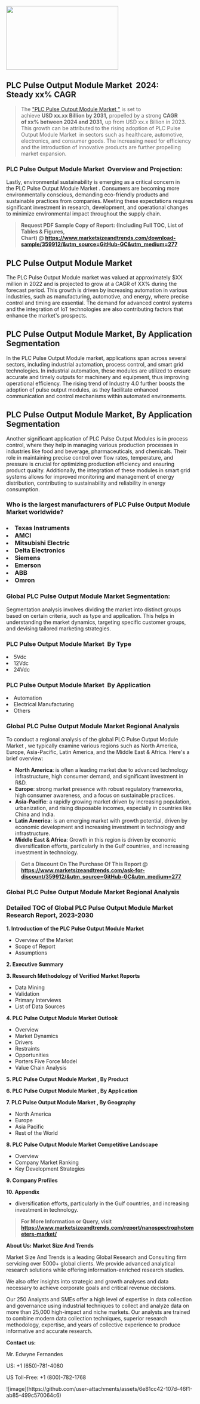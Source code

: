 <p><img class="alignnone size-medium wp-image-20088" src="https://ffe5etoiles.com/wp-content/uploads/2024/12/MST1-300x171.png" alt="" width="300" height="171" /></p><h2 id="ember46" class="ember-view reader-text-block__heading-2">PLC Pulse Output Module Market &nbsp;2024: Steady&nbsp;xx% CAGR</h2><blockquote id="ember47" class="ember-view reader-text-block__blockquote">The&nbsp;<a class="app-aware-link " href="https://www.marketsizeandtrends.com/download-sample/359912/&utm_source=GitHub-GC&utm_medium=277" target="_blank" data-test-app-aware-link="">"PLC Pulse Output Module Market "</a>&nbsp;is set to achieve&nbsp;<strong>USD&nbsp;xx.xx&nbsp;Billion by 2031,</strong>&nbsp;propelled by a strong&nbsp;<strong>CAGR of&nbsp;xx% between 2024 and 2031,</strong>&nbsp;up from USD xx.x Billion in 2023. This growth can be attributed to the rising adoption of&nbsp;PLC Pulse Output Module Market &nbsp;in sectors such as healthcare, automotive, electronics, and consumer goods. The increasing need for efficiency and the introduction of innovative products are further propelling market expansion.</blockquote><h3 id="ember48" class="ember-view reader-text-block__heading-3">PLC Pulse Output Module Market &nbsp;Overview and Projection:</h3><p id="ember49" class="ember-view reader-text-block__paragraph">Lastly, environmental sustainability is emerging as a critical concern in the&nbsp;PLC Pulse Output Module Market . Consumers are becoming more environmentally conscious, demanding eco-friendly products and sustainable practices from companies. Meeting these expectations requires significant investment in research, development, and operational changes to minimize environmental impact throughout the supply chain.</p><blockquote id="ember50" class="ember-view reader-text-block__blockquote"><strong>Request PDF Sample Copy of Report: (Including Full TOC, List of Tables &amp; Figures, Chart)&nbsp;@&nbsp;<strong><a href="https://www.marketsizeandtrends.com/download-sample/359912/&utm_source=GitHub-GC&utm_medium=277" target="_blank">https://www.marketsizeandtrends.com/download-sample/359912/&utm_source=GitHub-GC&utm_medium=277</a></strong></strong></blockquote><h3 class=""> <h2>PLC Pulse Output Module Market</h2><p>The PLC Pulse Output Module market was valued at approximately $XX million in 2022 and is projected to grow at a CAGR of XX% during the forecast period. This growth is driven by increasing automation in various industries, such as manufacturing, automotive, and energy, where precise control and timing are essential. The demand for advanced control systems and the integration of IoT technologies are also contributing factors that enhance the market's prospects.</p><h2>PLC Pulse Output Module Market, By Application Segmentation</h2><p>In the PLC Pulse Output Module market, applications span across several sectors, including industrial automation, process control, and smart grid technologies. In industrial automation, these modules are utilized to ensure accurate and timely outputs for machinery and equipment, thus improving operational efficiency. The rising trend of Industry 4.0 further boosts the adoption of pulse output modules, as they facilitate enhanced communication and control mechanisms within automated environments.</p><h2>PLC Pulse Output Module Market, By Application Segmentation</h2><p>Another significant application of PLC Pulse Output Modules is in process control, where they help in managing various production processes in industries like food and beverage, pharmaceuticals, and chemicals. Their role in maintaining precise control over flow rates, temperature, and pressure is crucial for optimizing production efficiency and ensuring product quality. Additionally, the integration of these modules in smart grid systems allows for improved monitoring and management of energy distribution, contributing to sustainability and reliability in energy consumption.</p></h3><h3 id="" class="">Who is the largest manufacturers of&nbsp;PLC Pulse Output Module Market  worldwide?</h3><h3 class=""></Li><Li>Texas Instruments</Li><Li> AMCI</Li><Li> Mitsubishi Electric</Li><Li> Delta Electronics</Li><Li> Siemens</Li><Li> Emerson</Li><Li> ABB</Li><Li> Omron</h3><h3 id="ember53" class="ember-view reader-text-block__heading-3">Global&nbsp;PLC Pulse Output Module Market  Segmentation:</h3><p id="ember54" class="ember-view reader-text-block__paragraph">Segmentation analysis involves dividing the market into distinct groups based on certain criteria, such as type and application. This helps in understanding the market dynamics, targeting specific customer groups, and devising tailored marketing strategies.</p><h3 id="" class="">PLC Pulse Output Module Market &nbsp;By Type</h3><p></Li><Li>5Vdc</Li><Li> 12Vdc</Li><Li> 24Vdc</p><h3 id="" class="">PLC Pulse Output Module Market &nbsp;By Application</h3><p class=""></Li><Li>Automation</Li><Li> Electrical Manufacturing</Li><Li> Others</p><h3 id="ember62" class="ember-view reader-text-block__heading-3">Global PLC Pulse Output Module Market  Regional Analysis</h3><p id="ember63" class="ember-view reader-text-block__paragraph">To conduct a regional analysis of the global PLC Pulse Output Module Market , we typically examine various regions such as North America, Europe, Asia-Pacific, Latin America, and the Middle East &amp; Africa. Here's a brief overview:</p><ul><li><strong>North America</strong>: is often a leading market due to advanced technology infrastructure, high consumer demand, and significant investment in R&amp;D.</li><li><strong>Europe</strong>: strong market presence with robust regulatory frameworks, high consumer awareness, and a focus on sustainable practices.</li><li><strong>Asia-Pacific</strong>: a rapidly growing market driven by increasing population, urbanization, and rising disposable incomes, especially in countries like China and India.</li><li><strong>Latin America</strong>: is an emerging market with growth potential, driven by economic development and increasing investment in technology and infrastructure.</li><li><strong>Middle East &amp; Africa</strong>: Growth in this region is driven by economic diversification efforts, particularly in the Gulf countries, and increasing investment in technology.</li></ul><blockquote id="ember61" class="ember-view reader-text-block__blockquote"><strong>Get a Discount On The Purchase Of This Report @ <strong><a href="https://html-cleaner.com/" target="">https://www.marketsizeandtrends.com/ask-for-discount/359912/&utm_source=GitHub-GC&utm_medium=277</a></strong></strong></blockquote><h3 id="ember62" class="ember-view reader-text-block__heading-3">Global PLC Pulse Output Module Market  Regional Analysis</h3><h3 id="" class="">Detailed TOC of Global PLC Pulse Output Module Market  Research Report, 2023-2030</h3><p id="" class=""><strong>1. Introduction of the PLC Pulse Output Module Market </strong></p><ul><li>Overview of the Market</li><li>Scope of Report</li><li>Assumptions</li></ul><p id="" class=""><strong>2. Executive Summary</strong></p><p id="" class=""><strong>3. Research Methodology of Verified Market Reports</strong></p><ul><li>Data Mining</li><li>Validation</li><li>Primary Interviews</li><li>List of Data Sources</li></ul><p id="" class=""><strong>4. PLC Pulse Output Module Market  Outlook</strong></p><ul><li>Overview</li><li>Market Dynamics</li><li>Drivers</li><li>Restraints</li><li>Opportunities</li><li>Porters Five Force Model</li><li>Value Chain Analysis</li></ul><p id="" class=""><strong>5. PLC Pulse Output Module Market , By Product</strong></p><p id="" class=""><strong>6. PLC Pulse Output Module Market , By Application</strong></p><p id="" class=""><strong>7. PLC Pulse Output Module Market , By Geography</strong></p><ul><li>North America</li><li>Europe</li><li>Asia Pacific</li><li>Rest of the World</li></ul><p id="" class=""><strong>8. PLC Pulse Output Module Market  Competitive Landscape</strong></p><ul><li>Overview</li><li>Company Market Ranking</li><li>Key Development Strategies</li></ul><p id="" class=""><strong>9. Company Profiles</strong></p><p id="" class=""><strong>10. Appendix</strong></p><ul><li>diversification efforts, particularly in the Gulf countries, and increasing investment in technology.</li></ul><blockquote id="ember65" class="ember-view reader-text-block__blockquote"><strong>For More Information or Query, visit <strong><strong><a href="https://html-cleaner.com/" target="">https://www.marketsizeandtrends.com/report/nanospectrophotometers-market/</a></strong></strong></strong></blockquote><p id="" class=""><strong>About Us: Market Size And Trends</strong></p><p id="" class="">Market Size And Trends is a leading Global Research and Consulting firm servicing over 5000+ global clients. We provide advanced analytical research solutions while offering information-enriched research studies.</p><p id="" class="">We also offer insights into strategic and growth analyses and data necessary to achieve corporate goals and critical revenue decisions.</p><p id="" class="">Our 250 Analysts and SMEs offer a high level of expertise in data collection and governance using industrial techniques to collect and analyze data on more than 25,000 high-impact and niche markets. Our analysts are trained to combine modern data collection techniques, superior research methodology, expertise, and years of collective experience to produce informative and accurate research.</p><p id="" class=""><strong>Contact us:</strong></p><p id="" class="">Mr. Edwyne Fernandes</p><p id="" class="">US: +1 (650)-781-4080</p><p id="" class="">US Toll-Free: +1 (800)-782-1768</p>
![image](https://github.com/user-attachments/assets/6e81cc42-107d-46f1-ab85-499c570064c6)

